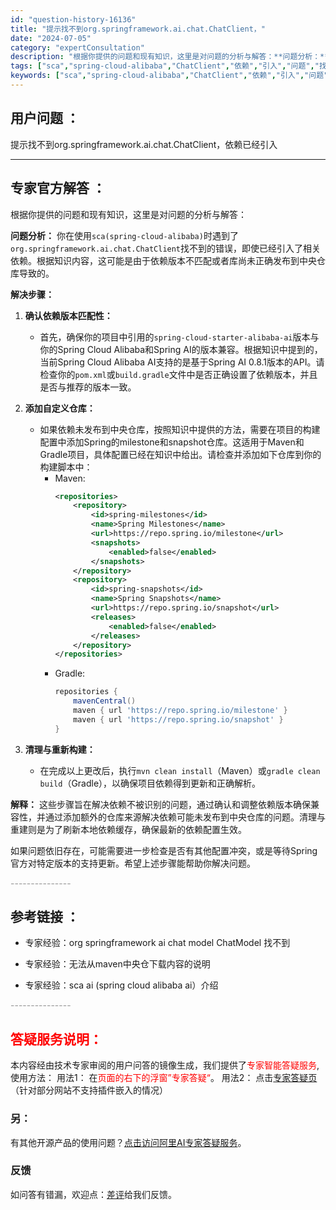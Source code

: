 ```yaml
---
id: "question-history-16136"
title: "提示找不到org.springframework.ai.chat.ChatClient，"
date: "2024-07-05"
category: "expertConsultation"
description: "根据你提供的问题和现有知识，这里是对问题的分析与解答：**问题分析：**你在使用`sca(spring-cloud-alibaba)`时遇到了`org.springframework.ai.chat.ChatClient`找不到的错误，即使已经引入了相关依赖。根据知识内容，这可能是由于依赖版本不匹配"
tags: ["sca","spring-cloud-alibaba","ChatClient","依赖","引入","问题","找不到"]
keywords: ["sca","spring-cloud-alibaba","ChatClient","依赖","引入","问题","找不到"]
---
```


## 用户问题 ： 
 提示找不到org.springframework.ai.chat.ChatClient，依赖已经引入  

---------------
## 专家官方解答 ：

根据你提供的问题和现有知识，这里是对问题的分析与解答：

**问题分析：**
你在使用`sca(spring-cloud-alibaba)`时遇到了`org.springframework.ai.chat.ChatClient`找不到的错误，即使已经引入了相关依赖。根据知识内容，这可能是由于依赖版本不匹配或者库尚未正确发布到中央仓库导致的。

**解决步骤：**

1. **确认依赖版本匹配性：**
   - 首先，确保你的项目中引用的`spring-cloud-starter-alibaba-ai`版本与你的Spring Cloud Alibaba和Spring AI的版本兼容。根据知识中提到的，当前Spring Cloud Alibaba AI支持的是基于Spring AI 0.8.1版本的API。请检查你的`pom.xml`或`build.gradle`文件中是否正确设置了依赖版本，并且是否与推荐的版本一致。

2. **添加自定义仓库：**
   - 如果依赖未发布到中央仓库，按照知识中提供的方法，需要在项目的构建配置中添加Spring的milestone和snapshot仓库。这适用于Maven和Gradle项目，具体配置已经在知识中给出。请检查并添加如下仓库到你的构建脚本中：
     - Maven:
       ```xml
       <repositories>
           <repository>
               <id>spring-milestones</id>
               <name>Spring Milestones</name>
               <url>https://repo.spring.io/milestone</url>
               <snapshots>
                   <enabled>false</enabled>
               </snapshots>
           </repository>
           <repository>
               <id>spring-snapshots</id>
               <name>Spring Snapshots</name>
               <url>https://repo.spring.io/snapshot</url>
               <releases>
                   <enabled>false</enabled>
               </releases>
           </repository>
       </repositories>
       ```
     - Gradle:
       ```groovy
       repositories {
           mavenCentral()
           maven { url 'https://repo.spring.io/milestone' }
           maven { url 'https://repo.spring.io/snapshot' }
       }
       ```

3. **清理与重新构建：**
   - 在完成以上更改后，执行`mvn clean install`（Maven）或`gradle clean build`（Gradle），以确保项目依赖得到更新和正确解析。

**解释：**
这些步骤旨在解决依赖不被识别的问题，通过确认和调整依赖版本确保兼容性，并通过添加额外的仓库来源解决依赖可能未发布到中央仓库的问题。清理与重建则是为了刷新本地依赖缓存，确保最新的依赖配置生效。

如果问题依旧存在，可能需要进一步检查是否有其他配置冲突，或是等待Spring官方对特定版本的支持更新。希望上述步骤能帮助你解决问题。


<font color="#949494">---------------</font> 


## 参考链接 ：

* 专家经验：org springframework ai chat model ChatModel 找不到 
 
 * 专家经验：无法从maven中央仓下载内容的说明 
 
 * 专家经验：sca ai (spring cloud alibaba ai）介绍 


 <font color="#949494">---------------</font> 
 


## <font color="#FF0000">答疑服务说明：</font> 

本内容经由技术专家审阅的用户问答的镜像生成，我们提供了<font color="#FF0000">专家智能答疑服务</font>,使用方法：
用法1： 在<font color="#FF0000">页面的右下的浮窗”专家答疑“</font>。
用法2： 点击[专家答疑页](https://answer.opensource.alibaba.com/docs/intro)（针对部分网站不支持插件嵌入的情况）
### 另：


有其他开源产品的使用问题？[点击访问阿里AI专家答疑服务](https://answer.opensource.alibaba.com/docs/intro)。
### 反馈
如问答有错漏，欢迎点：[差评](https://ai.nacos.io/user/feedbackByEnhancerGradePOJOID?enhancerGradePOJOId=16147)给我们反馈。
